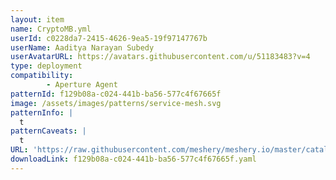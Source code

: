 ```yaml
---
layout: item
name: CryptoMB.yml
userId: c0228da7-2415-4626-9ea5-19f97147767b
userName: Aaditya Narayan Subedy
userAvatarURL: https://avatars.githubusercontent.com/u/51183483?v=4
type: deployment
compatibility: 
        - Aperture Agent
patternId: f129b08a-c024-441b-ba56-577c4f67665f
image: /assets/images/patterns/service-mesh.svg
patternInfo: |
  t
patternCaveats: |
  t
URL: 'https://raw.githubusercontent.com/meshery/meshery.io/master/catalog/f129b08a-c024-441b-ba56-577c4f67665f.yaml'
downloadLink: f129b08a-c024-441b-ba56-577c4f67665f.yaml
---
```

